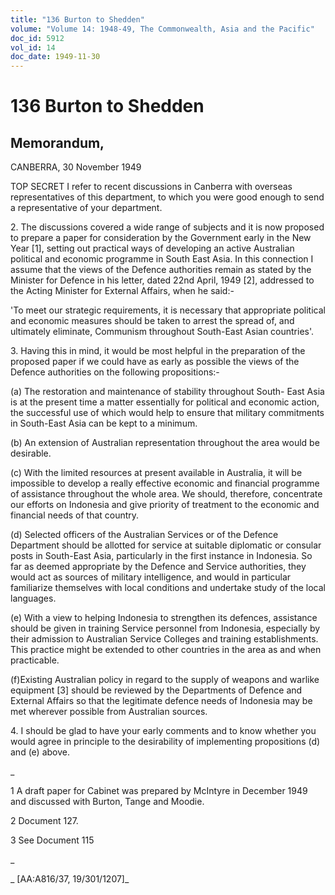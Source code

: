 ```yaml
---
title: "136 Burton to Shedden"
volume: "Volume 14: 1948-49, The Commonwealth, Asia and the Pacific"
doc_id: 5912
vol_id: 14
doc_date: 1949-11-30
---
```


# 136 Burton to Shedden

## Memorandum,

CANBERRA, 30 November 1949

TOP SECRET I refer to recent discussions in Canberra with overseas representatives of this department, to which you were good enough to send a representative of your department.

2\. The discussions covered a wide range of subjects and it is now proposed to prepare a paper for consideration by the Government early in the New Year [1], setting out practical ways of developing an active Australian political and economic programme in South East Asia. In this connection I assume that the views of the Defence authorities remain as stated by the Minister for Defence in his letter, dated 22nd April, 1949 [2], addressed to the Acting Minister for External Affairs, when he said:-

'To meet our strategic requirements, it is necessary that appropriate political and economic measures should be taken to arrest the spread of, and ultimately eliminate, Communism throughout South-East Asian countries'.

3\. Having this in mind, it would be most helpful in the preparation of the proposed paper if we could have as early as possible the views of the Defence authorities on the following propositions:-

(a) The restoration and maintenance of stability throughout South- East Asia is at the present time a matter essentially for political and economic action, the successful use of which would help to ensure that military commitments in South-East Asia can be kept to a minimum.

(b) An extension of Australian representation throughout the area would be desirable.

(c) With the limited resources at present available in Australia, it will be impossible to develop a really effective economic and financial programme of assistance throughout the whole area. We should, therefore, concentrate our efforts on Indonesia and give priority of treatment to the economic and financial needs of that country.

(d) Selected officers of the Australian Services or of the Defence Department should be allotted for service at suitable diplomatic or consular posts in South-East Asia, particularly in the first instance in Indonesia. So far as deemed appropriate by the Defence and Service authorities, they would act as sources of military intelligence, and would in particular familiarize themselves with local conditions and undertake study of the local languages.

(e) With a view to helping Indonesia to strengthen its defences, assistance should be given in training Service personnel from Indonesia, especially by their admission to Australian Service Colleges and training establishments. This practice might be extended to other countries in the area as and when practicable.

(f)Existing Australian policy in regard to the supply of weapons and warlike equipment [3] should be reviewed by the Departments of Defence and External Affairs so that the legitimate defence needs of Indonesia may be met wherever possible from Australian sources.

4\. I should be glad to have your early comments and to know whether you would agree in principle to the desirability of implementing propositions (d) and (e) above.

_

1 A draft paper for Cabinet was prepared by McIntyre in December 1949 and discussed with Burton, Tange and Moodie.

2 Document 127.

3 See Document 115

_

_ [AA:A816/37, 19/301/1207]_
